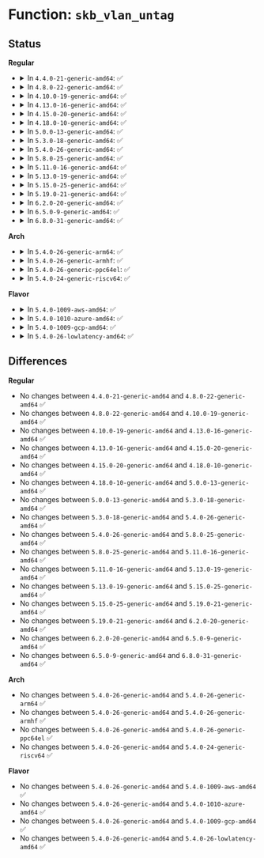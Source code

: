 # Function: <code>skb_vlan_untag</code>

## Status
<b>Regular</b>
<ul>
<li>
<details>
<summary>In <code>4.4.0-21-generic-amd64</code>: ✅</summary>

```c
struct sk_buff * skb_vlan_untag(struct sk_buff * skb)
```

```json
{
  "name": "skb_vlan_untag",
  "collision_type": "Unique Global",
  "inline_type": "No",
  "funcs": [
    {
      "addr": 18446744071586226224,
      "name": "skb_vlan_untag",
      "external": true,
      "loc": "net/core/skbuff.c:4351",
      "file": "net/core/skbuff.c",
      "inline": "seen, unknown",
      "caller_inline": [],
      "caller_func": [
        "net/core/dev.c:__netif_receive_skb_core"
      ]
    }
  ],
  "symbols": [
    {
      "addr": 18446744071586226224,
      "name": "skb_vlan_untag",
      "section": ".text",
      "bind": "STB_GLOBAL",
      "size": 428
    }
  ]
}
```
</details>
</li>
<li>
<details>
<summary>In <code>4.8.0-22-generic-amd64</code>: ✅</summary>

```c
struct sk_buff * skb_vlan_untag(struct sk_buff * skb)
```

```json
{
  "name": "skb_vlan_untag",
  "collision_type": "Unique Global",
  "inline_type": "No",
  "funcs": [
    {
      "addr": 18446744071586650096,
      "name": "skb_vlan_untag",
      "external": true,
      "loc": "net/core/skbuff.c:4425",
      "file": "net/core/skbuff.c",
      "inline": "seen, unknown",
      "caller_inline": [],
      "caller_func": [
        "net/core/dev.c:__netif_receive_skb_core"
      ]
    }
  ],
  "symbols": [
    {
      "addr": 18446744071586650096,
      "name": "skb_vlan_untag",
      "section": ".text",
      "bind": "STB_GLOBAL",
      "size": 445
    }
  ]
}
```
</details>
</li>
<li>
<details>
<summary>In <code>4.10.0-19-generic-amd64</code>: ✅</summary>

```c
struct sk_buff * skb_vlan_untag(struct sk_buff * skb)
```

```json
{
  "name": "skb_vlan_untag",
  "collision_type": "Unique Global",
  "inline_type": "No",
  "funcs": [
    {
      "addr": 18446744071586834720,
      "name": "skb_vlan_untag",
      "external": true,
      "loc": "net/core/skbuff.c:4469",
      "file": "net/core/skbuff.c",
      "inline": "seen, unknown",
      "caller_inline": [],
      "caller_func": [
        "net/core/dev.c:__netif_receive_skb_core"
      ]
    }
  ],
  "symbols": [
    {
      "addr": 18446744071586834720,
      "name": "skb_vlan_untag",
      "section": ".text",
      "bind": "STB_GLOBAL",
      "size": 445
    }
  ]
}
```
</details>
</li>
<li>
<details>
<summary>In <code>4.13.0-16-generic-amd64</code>: ✅</summary>

```c
struct sk_buff * skb_vlan_untag(struct sk_buff * skb)
```

```json
{
  "name": "skb_vlan_untag",
  "collision_type": "Unique Global",
  "inline_type": "No",
  "funcs": [
    {
      "addr": 18446744071586961680,
      "name": "skb_vlan_untag",
      "external": true,
      "loc": "net/core/skbuff.c:4563",
      "file": "net/core/skbuff.c",
      "inline": "seen, unknown",
      "caller_inline": [],
      "caller_func": [
        "net/core/dev.c:__netif_receive_skb_core"
      ]
    }
  ],
  "symbols": [
    {
      "addr": 18446744071586961680,
      "name": "skb_vlan_untag",
      "section": ".text",
      "bind": "STB_GLOBAL",
      "size": 460
    }
  ]
}
```
</details>
</li>
<li>
<details>
<summary>In <code>4.15.0-20-generic-amd64</code>: ✅</summary>

```c
struct sk_buff * skb_vlan_untag(struct sk_buff * skb)
```

```json
{
  "name": "skb_vlan_untag",
  "collision_type": "Unique Global",
  "inline_type": "No",
  "funcs": [
    {
      "addr": 18446744071587458912,
      "name": "skb_vlan_untag",
      "external": true,
      "loc": "net/core/skbuff.c:4994",
      "file": "net/core/skbuff.c",
      "inline": "seen, unknown",
      "caller_inline": [],
      "caller_func": [
        "net/core/dev.c:__netif_receive_skb_core"
      ]
    }
  ],
  "symbols": [
    {
      "addr": 18446744071587458912,
      "name": "skb_vlan_untag",
      "section": ".text",
      "bind": "STB_GLOBAL",
      "size": 460
    }
  ]
}
```
</details>
</li>
<li>
<details>
<summary>In <code>4.18.0-10-generic-amd64</code>: ✅</summary>

```c
struct sk_buff * skb_vlan_untag(struct sk_buff * skb)
```

```json
{
  "name": "skb_vlan_untag",
  "collision_type": "Unique Global",
  "inline_type": "No",
  "funcs": [
    {
      "addr": 18446744071587763216,
      "name": "skb_vlan_untag",
      "external": true,
      "loc": "net/core/skbuff.c:5074",
      "file": "net/core/skbuff.c",
      "inline": "seen, unknown",
      "caller_inline": [],
      "caller_func": [
        "net/core/dev.c:__netif_receive_skb_core"
      ]
    }
  ],
  "symbols": [
    {
      "addr": 18446744071587763216,
      "name": "skb_vlan_untag",
      "section": ".text",
      "bind": "STB_GLOBAL",
      "size": 474
    }
  ]
}
```
</details>
</li>
<li>
<details>
<summary>In <code>5.0.0-13-generic-amd64</code>: ✅</summary>

```c
struct sk_buff * skb_vlan_untag(struct sk_buff * skb)
```

```json
{
  "name": "skb_vlan_untag",
  "collision_type": "Unique Global",
  "inline_type": "No",
  "funcs": [
    {
      "addr": 18446744071587897152,
      "name": "skb_vlan_untag",
      "external": true,
      "loc": "net/core/skbuff.c:5102",
      "file": "net/core/skbuff.c",
      "inline": "seen, unknown",
      "caller_inline": [],
      "caller_func": [
        "net/core/dev.c:__netif_receive_skb_core"
      ]
    }
  ],
  "symbols": [
    {
      "addr": 18446744071587897152,
      "name": "skb_vlan_untag",
      "section": ".text",
      "bind": "STB_GLOBAL",
      "size": 458
    }
  ]
}
```
</details>
</li>
<li>
<details>
<summary>In <code>5.3.0-18-generic-amd64</code>: ✅</summary>

```c
struct sk_buff * skb_vlan_untag(struct sk_buff * skb)
```

```json
{
  "name": "skb_vlan_untag",
  "collision_type": "Unique Global",
  "inline_type": "No",
  "funcs": [
    {
      "addr": 18446744071588203440,
      "name": "skb_vlan_untag",
      "external": true,
      "loc": "net/core/skbuff.c:5295",
      "file": "net/core/skbuff.c",
      "inline": "seen, unknown",
      "caller_inline": [],
      "caller_func": [
        "net/core/dev.c:__netif_receive_skb_core",
        "net/core/dev.c:__netif_receive_skb_core"
      ]
    }
  ],
  "symbols": [
    {
      "addr": 18446744071588203440,
      "name": "skb_vlan_untag",
      "section": ".text",
      "bind": "STB_GLOBAL",
      "size": 545
    }
  ]
}
```
</details>
</li>
<li>
<details>
<summary>In <code>5.4.0-26-generic-amd64</code>: ✅</summary>

```c
struct sk_buff * skb_vlan_untag(struct sk_buff * skb)
```

```json
{
  "name": "skb_vlan_untag",
  "collision_type": "Unique Global",
  "inline_type": "No",
  "funcs": [
    {
      "addr": 18446744071588408528,
      "name": "skb_vlan_untag",
      "external": true,
      "loc": "net/core/skbuff.c:5307",
      "file": "net/core/skbuff.c",
      "inline": "seen, unknown",
      "caller_inline": [],
      "caller_func": [
        "net/core/dev.c:__netif_receive_skb_core",
        "net/core/dev.c:__netif_receive_skb_core"
      ]
    }
  ],
  "symbols": [
    {
      "addr": 18446744071588408528,
      "name": "skb_vlan_untag",
      "section": ".text",
      "bind": "STB_GLOBAL",
      "size": 545
    }
  ]
}
```
</details>
</li>
<li>
<details>
<summary>In <code>5.8.0-25-generic-amd64</code>: ✅</summary>

```c
struct sk_buff * skb_vlan_untag(struct sk_buff * skb)
```

```json
{
  "name": "skb_vlan_untag",
  "collision_type": "Unique Global",
  "inline_type": "No",
  "funcs": [
    {
      "addr": 18446744071589273344,
      "name": "skb_vlan_untag",
      "external": true,
      "loc": "net/core/skbuff.c:5409",
      "file": "net/core/skbuff.c",
      "inline": "seen, unknown",
      "caller_inline": [],
      "caller_func": [
        "net/core/dev.c:__netif_receive_skb_core",
        "net/core/dev.c:__netif_receive_skb_core"
      ]
    }
  ],
  "symbols": [
    {
      "addr": 18446744071589273344,
      "name": "skb_vlan_untag",
      "section": ".text",
      "bind": "STB_GLOBAL",
      "size": 350
    }
  ]
}
```
</details>
</li>
<li>
<details>
<summary>In <code>5.11.0-16-generic-amd64</code>: ✅</summary>

```c
struct sk_buff * skb_vlan_untag(struct sk_buff * skb)
```

```json
{
  "name": "skb_vlan_untag",
  "collision_type": "Unique Global",
  "inline_type": "No",
  "funcs": [
    {
      "addr": 18446744071589273376,
      "name": "skb_vlan_untag",
      "external": true,
      "loc": "net/core/skbuff.c:5476",
      "file": "net/core/skbuff.c",
      "inline": "seen, unknown",
      "caller_inline": [],
      "caller_func": [
        "net/core/dev.c:__netif_receive_skb_core",
        "net/core/dev.c:__netif_receive_skb_core"
      ]
    }
  ],
  "symbols": [
    {
      "addr": 18446744071589273376,
      "name": "skb_vlan_untag",
      "section": ".text",
      "bind": "STB_GLOBAL",
      "size": 360
    }
  ]
}
```
</details>
</li>
<li>
<details>
<summary>In <code>5.13.0-19-generic-amd64</code>: ✅</summary>

```c
struct sk_buff * skb_vlan_untag(struct sk_buff * skb)
```

```json
{
  "name": "skb_vlan_untag",
  "collision_type": "Unique Global",
  "inline_type": "No",
  "funcs": [
    {
      "addr": 18446744071589167632,
      "name": "skb_vlan_untag",
      "external": true,
      "loc": "net/core/skbuff.c:5564",
      "file": "net/core/skbuff.c",
      "inline": "seen, unknown",
      "caller_inline": [],
      "caller_func": []
    }
  ],
  "symbols": [
    {
      "addr": 18446744071589167632,
      "name": "skb_vlan_untag",
      "section": ".text",
      "bind": "STB_GLOBAL",
      "size": 339
    }
  ]
}
```
</details>
</li>
<li>
<details>
<summary>In <code>5.15.0-25-generic-amd64</code>: ✅</summary>

```c
struct sk_buff * skb_vlan_untag(struct sk_buff * skb)
```

```json
{
  "name": "skb_vlan_untag",
  "collision_type": "Unique Global",
  "inline_type": "No",
  "funcs": [
    {
      "addr": 18446744071589888096,
      "name": "skb_vlan_untag",
      "external": true,
      "loc": "net/core/skbuff.c:5639",
      "file": "net/core/skbuff.c",
      "inline": "seen, unknown",
      "caller_inline": [],
      "caller_func": []
    }
  ],
  "symbols": [
    {
      "addr": 18446744071589888096,
      "name": "skb_vlan_untag",
      "section": ".text",
      "bind": "STB_GLOBAL",
      "size": 339
    }
  ]
}
```
</details>
</li>
<li>
<details>
<summary>In <code>5.19.0-21-generic-amd64</code>: ✅</summary>

```c
struct sk_buff * skb_vlan_untag(struct sk_buff * skb)
```

```json
{
  "name": "skb_vlan_untag",
  "collision_type": "Unique Global",
  "inline_type": "No",
  "funcs": [
    {
      "addr": 18446744071591417072,
      "name": "skb_vlan_untag",
      "external": true,
      "loc": "net/core/skbuff.c:5560",
      "file": "net/core/skbuff.c",
      "inline": "seen, unknown",
      "caller_inline": [],
      "caller_func": []
    }
  ],
  "symbols": [
    {
      "addr": 18446744071591417072,
      "name": "skb_vlan_untag",
      "section": ".text",
      "bind": "STB_GLOBAL",
      "size": 365
    }
  ]
}
```
</details>
</li>
<li>
<details>
<summary>In <code>6.2.0-20-generic-amd64</code>: ✅</summary>

```c
struct sk_buff * skb_vlan_untag(struct sk_buff * skb)
```

```json
{
  "name": "skb_vlan_untag",
  "collision_type": "Unique Global",
  "inline_type": "No",
  "funcs": [
    {
      "addr": 18446744071593182432,
      "name": "skb_vlan_untag",
      "external": true,
      "loc": "net/core/skbuff.c:5762",
      "file": "net/core/skbuff.c",
      "inline": "seen, unknown",
      "caller_inline": [],
      "caller_func": []
    }
  ],
  "symbols": [
    {
      "addr": 18446744071593182432,
      "name": "skb_vlan_untag",
      "section": ".text",
      "bind": "STB_GLOBAL",
      "size": 359
    }
  ]
}
```
</details>
</li>
<li>
<details>
<summary>In <code>6.5.0-9-generic-amd64</code>: ✅</summary>

```c
struct sk_buff * skb_vlan_untag(struct sk_buff * skb)
```

```json
{
  "name": "skb_vlan_untag",
  "collision_type": "Unique Global",
  "inline_type": "No",
  "funcs": [
    {
      "addr": 18446744071593639008,
      "name": "skb_vlan_untag",
      "external": true,
      "loc": "net/core/skbuff.c:5819",
      "file": "net/core/skbuff.c",
      "inline": "seen, unknown",
      "caller_inline": [],
      "caller_func": []
    }
  ],
  "symbols": [
    {
      "addr": 18446744071593639008,
      "name": "skb_vlan_untag",
      "section": ".text",
      "bind": "STB_GLOBAL",
      "size": 359
    }
  ]
}
```
</details>
</li>
<li>
<details>
<summary>In <code>6.8.0-31-generic-amd64</code>: ✅</summary>

```c
struct sk_buff * skb_vlan_untag(struct sk_buff * skb)
```

```json
{
  "name": "skb_vlan_untag",
  "collision_type": "Unique Global",
  "inline_type": "No",
  "funcs": [
    {
      "addr": 18446744071594414624,
      "name": "skb_vlan_untag",
      "external": true,
      "loc": "net/core/skbuff.c:5947",
      "file": "net/core/skbuff.c",
      "inline": "seen, unknown",
      "caller_inline": [],
      "caller_func": []
    }
  ],
  "symbols": [
    {
      "addr": 18446744071594414624,
      "name": "skb_vlan_untag",
      "section": ".text",
      "bind": "STB_GLOBAL",
      "size": 359
    }
  ]
}
```
</details>
</li>
</ul>
<b>Arch</b>
<ul>
<li>
<details>
<summary>In <code>5.4.0-26-generic-arm64</code>: ✅</summary>

```c
struct sk_buff * skb_vlan_untag(struct sk_buff * skb)
```

```json
{
  "name": "skb_vlan_untag",
  "collision_type": "Unique Global",
  "inline_type": "No",
  "funcs": [
    {
      "addr": 18446603336501925104,
      "name": "skb_vlan_untag",
      "external": true,
      "loc": "net/core/skbuff.c:5307",
      "file": "net/core/skbuff.c",
      "inline": "seen, unknown",
      "caller_inline": [],
      "caller_func": [
        "net/core/dev.c:__netif_receive_skb_core",
        "net/core/dev.c:__netif_receive_skb_core"
      ]
    }
  ],
  "symbols": [
    {
      "addr": 18446603336501925104,
      "name": "skb_vlan_untag",
      "section": ".text",
      "bind": "STB_GLOBAL",
      "size": 504
    }
  ]
}
```
</details>
</li>
<li>
<details>
<summary>In <code>5.4.0-26-generic-armhf</code>: ✅</summary>

```c
struct sk_buff * skb_vlan_untag(struct sk_buff * skb)
```

```json
{
  "name": "skb_vlan_untag",
  "collision_type": "Unique Global",
  "inline_type": "No",
  "funcs": [
    {
      "addr": 3234684796,
      "name": "skb_vlan_untag",
      "external": true,
      "loc": "net/core/skbuff.c:5307",
      "file": "net/core/skbuff.c",
      "inline": "seen, unknown",
      "caller_inline": [],
      "caller_func": [
        "net/core/dev.c:__netif_receive_skb_core",
        "net/core/dev.c:__netif_receive_skb_core"
      ]
    }
  ],
  "symbols": [
    {
      "addr": 3234684796,
      "name": "skb_vlan_untag",
      "section": ".text",
      "bind": "STB_GLOBAL",
      "size": 468
    }
  ]
}
```
</details>
</li>
<li>
<details>
<summary>In <code>5.4.0-26-generic-ppc64el</code>: ✅</summary>

```c
struct sk_buff * skb_vlan_untag(struct sk_buff * skb)
```

```json
{
  "name": "skb_vlan_untag",
  "collision_type": "Unique Global",
  "inline_type": "No",
  "funcs": [
    {
      "addr": 13835058055295343248,
      "name": "skb_vlan_untag",
      "external": true,
      "loc": "net/core/skbuff.c:5307",
      "file": "net/core/skbuff.c",
      "inline": "seen, unknown",
      "caller_inline": [],
      "caller_func": [
        "net/core/dev.c:__netif_receive_skb_core",
        "net/core/dev.c:__netif_receive_skb_core"
      ]
    }
  ],
  "symbols": [
    {
      "addr": 13835058055295343248,
      "name": "skb_vlan_untag",
      "section": ".text",
      "bind": "STB_GLOBAL",
      "size": 612
    }
  ]
}
```
</details>
</li>
<li>
<details>
<summary>In <code>5.4.0-24-generic-riscv64</code>: ✅</summary>

```c
struct sk_buff * skb_vlan_untag(struct sk_buff * skb)
```

```json
{
  "name": "skb_vlan_untag",
  "collision_type": "Unique Global",
  "inline_type": "No",
  "funcs": [
    {
      "addr": 18446743936278235758,
      "name": "skb_vlan_untag",
      "external": true,
      "loc": "net/core/skbuff.c:5307",
      "file": "net/core/skbuff.c",
      "inline": "seen, unknown",
      "caller_inline": [],
      "caller_func": [
        "net/core/dev.c:__netif_receive_skb_core",
        "net/core/dev.c:__netif_receive_skb_core"
      ]
    }
  ],
  "symbols": [
    {
      "addr": 18446743936278235758,
      "name": "skb_vlan_untag",
      "section": ".text",
      "bind": "STB_GLOBAL",
      "size": 438
    }
  ]
}
```
</details>
</li>
</ul>
<b>Flavor</b>
<ul>
<li>
<details>
<summary>In <code>5.4.0-1009-aws-amd64</code>: ✅</summary>

```c
struct sk_buff * skb_vlan_untag(struct sk_buff * skb)
```

```json
{
  "name": "skb_vlan_untag",
  "collision_type": "Unique Global",
  "inline_type": "No",
  "funcs": [
    {
      "addr": 18446744071588015312,
      "name": "skb_vlan_untag",
      "external": true,
      "loc": "net/core/skbuff.c:5307",
      "file": "net/core/skbuff.c",
      "inline": "seen, unknown",
      "caller_inline": [],
      "caller_func": [
        "net/core/dev.c:__netif_receive_skb_core",
        "net/core/dev.c:__netif_receive_skb_core"
      ]
    }
  ],
  "symbols": [
    {
      "addr": 18446744071588015312,
      "name": "skb_vlan_untag",
      "section": ".text",
      "bind": "STB_GLOBAL",
      "size": 545
    }
  ]
}
```
</details>
</li>
<li>
<details>
<summary>In <code>5.4.0-1010-azure-amd64</code>: ✅</summary>

```c
struct sk_buff * skb_vlan_untag(struct sk_buff * skb)
```

```json
{
  "name": "skb_vlan_untag",
  "collision_type": "Unique Global",
  "inline_type": "No",
  "funcs": [
    {
      "addr": 18446744071587728400,
      "name": "skb_vlan_untag",
      "external": true,
      "loc": "net/core/skbuff.c:5307",
      "file": "net/core/skbuff.c",
      "inline": "seen, unknown",
      "caller_inline": [],
      "caller_func": [
        "net/core/dev.c:__netif_receive_skb_core",
        "net/core/dev.c:__netif_receive_skb_core"
      ]
    }
  ],
  "symbols": [
    {
      "addr": 18446744071587728400,
      "name": "skb_vlan_untag",
      "section": ".text",
      "bind": "STB_GLOBAL",
      "size": 545
    }
  ]
}
```
</details>
</li>
<li>
<details>
<summary>In <code>5.4.0-1009-gcp-amd64</code>: ✅</summary>

```c
struct sk_buff * skb_vlan_untag(struct sk_buff * skb)
```

```json
{
  "name": "skb_vlan_untag",
  "collision_type": "Unique Global",
  "inline_type": "No",
  "funcs": [
    {
      "addr": 18446744071588347088,
      "name": "skb_vlan_untag",
      "external": true,
      "loc": "net/core/skbuff.c:5307",
      "file": "net/core/skbuff.c",
      "inline": "seen, unknown",
      "caller_inline": [],
      "caller_func": [
        "net/core/dev.c:__netif_receive_skb_core",
        "net/core/dev.c:__netif_receive_skb_core"
      ]
    }
  ],
  "symbols": [
    {
      "addr": 18446744071588347088,
      "name": "skb_vlan_untag",
      "section": ".text",
      "bind": "STB_GLOBAL",
      "size": 545
    }
  ]
}
```
</details>
</li>
<li>
<details>
<summary>In <code>5.4.0-26-lowlatency-amd64</code>: ✅</summary>

```c
struct sk_buff * skb_vlan_untag(struct sk_buff * skb)
```

```json
{
  "name": "skb_vlan_untag",
  "collision_type": "Unique Global",
  "inline_type": "No",
  "funcs": [
    {
      "addr": 18446744071588482560,
      "name": "skb_vlan_untag",
      "external": true,
      "loc": "net/core/skbuff.c:5307",
      "file": "net/core/skbuff.c",
      "inline": "seen, unknown",
      "caller_inline": [],
      "caller_func": [
        "net/core/dev.c:__netif_receive_skb_core",
        "net/core/dev.c:__netif_receive_skb_core"
      ]
    }
  ],
  "symbols": [
    {
      "addr": 18446744071588482560,
      "name": "skb_vlan_untag",
      "section": ".text",
      "bind": "STB_GLOBAL",
      "size": 545
    }
  ]
}
```
</details>
</li>
</ul>

## Differences
<b>Regular</b>
<ul>
<li>
No changes between <code>4.4.0-21-generic-amd64</code> and <code>4.8.0-22-generic-amd64</code> ✅
</li>
<li>
No changes between <code>4.8.0-22-generic-amd64</code> and <code>4.10.0-19-generic-amd64</code> ✅
</li>
<li>
No changes between <code>4.10.0-19-generic-amd64</code> and <code>4.13.0-16-generic-amd64</code> ✅
</li>
<li>
No changes between <code>4.13.0-16-generic-amd64</code> and <code>4.15.0-20-generic-amd64</code> ✅
</li>
<li>
No changes between <code>4.15.0-20-generic-amd64</code> and <code>4.18.0-10-generic-amd64</code> ✅
</li>
<li>
No changes between <code>4.18.0-10-generic-amd64</code> and <code>5.0.0-13-generic-amd64</code> ✅
</li>
<li>
No changes between <code>5.0.0-13-generic-amd64</code> and <code>5.3.0-18-generic-amd64</code> ✅
</li>
<li>
No changes between <code>5.3.0-18-generic-amd64</code> and <code>5.4.0-26-generic-amd64</code> ✅
</li>
<li>
No changes between <code>5.4.0-26-generic-amd64</code> and <code>5.8.0-25-generic-amd64</code> ✅
</li>
<li>
No changes between <code>5.8.0-25-generic-amd64</code> and <code>5.11.0-16-generic-amd64</code> ✅
</li>
<li>
No changes between <code>5.11.0-16-generic-amd64</code> and <code>5.13.0-19-generic-amd64</code> ✅
</li>
<li>
No changes between <code>5.13.0-19-generic-amd64</code> and <code>5.15.0-25-generic-amd64</code> ✅
</li>
<li>
No changes between <code>5.15.0-25-generic-amd64</code> and <code>5.19.0-21-generic-amd64</code> ✅
</li>
<li>
No changes between <code>5.19.0-21-generic-amd64</code> and <code>6.2.0-20-generic-amd64</code> ✅
</li>
<li>
No changes between <code>6.2.0-20-generic-amd64</code> and <code>6.5.0-9-generic-amd64</code> ✅
</li>
<li>
No changes between <code>6.5.0-9-generic-amd64</code> and <code>6.8.0-31-generic-amd64</code> ✅
</li>
</ul>
<b>Arch</b>
<ul>
<li>
No changes between <code>5.4.0-26-generic-amd64</code> and <code>5.4.0-26-generic-arm64</code> ✅
</li>
<li>
No changes between <code>5.4.0-26-generic-amd64</code> and <code>5.4.0-26-generic-armhf</code> ✅
</li>
<li>
No changes between <code>5.4.0-26-generic-amd64</code> and <code>5.4.0-26-generic-ppc64el</code> ✅
</li>
<li>
No changes between <code>5.4.0-26-generic-amd64</code> and <code>5.4.0-24-generic-riscv64</code> ✅
</li>
</ul>
<b>Flavor</b>
<ul>
<li>
No changes between <code>5.4.0-26-generic-amd64</code> and <code>5.4.0-1009-aws-amd64</code> ✅
</li>
<li>
No changes between <code>5.4.0-26-generic-amd64</code> and <code>5.4.0-1010-azure-amd64</code> ✅
</li>
<li>
No changes between <code>5.4.0-26-generic-amd64</code> and <code>5.4.0-1009-gcp-amd64</code> ✅
</li>
<li>
No changes between <code>5.4.0-26-generic-amd64</code> and <code>5.4.0-26-lowlatency-amd64</code> ✅
</li>
</ul>
